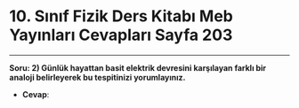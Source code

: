 # 10. Sınıf Fizik Ders Kitabı Meb Yayınları Cevapları Sayfa 203

---

**Soru: 2) Günlük hayattan basit elektrik devresini karşılayan farklı bir analoji belirleyerek bu tespitinizi yorumlayınız.**

-   **Cevap**: